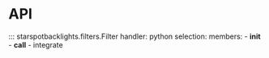 # API

::: starspotbacklights.filters.Filter
    handler: python
    selection:
      members:
        - __init__
        - __call__
        - integrate
